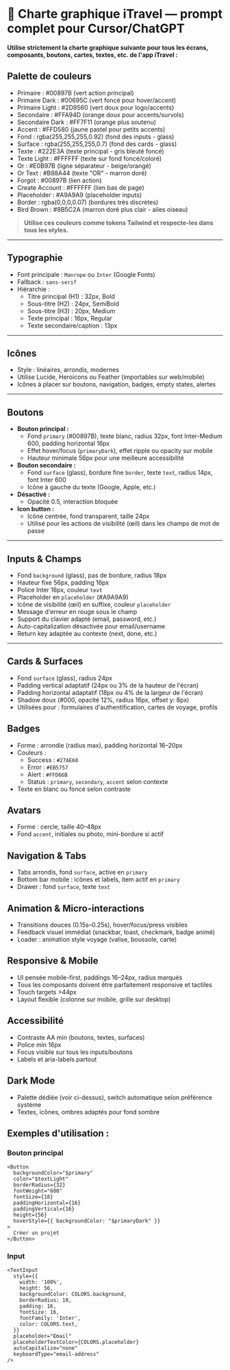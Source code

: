 # 🎨 Charte graphique iTravel — prompt complet pour Cursor/ChatGPT

**Utilise strictement la charte graphique suivante pour tous les écrans, composants, boutons, cartes, textes, etc. de l'app iTravel :**

## Palette de couleurs

- Primaire : #00897B (vert action principal)
- Primaire Dark : #00695C (vert foncé pour hover/accent)
- Primaire Light : #2D9560 (vert doux pour logo/accents)
- Secondaire : #FFA94D (orange doux pour accents/survols)
- Secondaire Dark : #FF7F11 (orange plus soutenu)
- Accent : #FFD580 (jaune pastel pour petits accents)
- Fond : rgba(255,255,255,0.92) (fond des inputs - glass)
- Surface : rgba(255,255,255,0.7) (fond des cards - glass)
- Texte : #222E3A (texte principal - gris bleuté foncé)
- Texte Light : #FFFFFF (texte sur fond foncé/coloré)
- Or : #E0B97B (ligne séparateur - beige/orangé)
- Or Text : #B88A44 (texte "OR" - marron doré)
- Forgot : #00897B (lien action)
- Create Account : #FFFFFF (lien bas de page)
- Placeholder : #A9A9A9 (placeholder inputs)
- Border : rgba(0,0,0,0.07) (bordures très discrètes)
- Bird Brown : #8B5C2A (marron doré plus clair - ailes oiseau)

> **Utilise ces couleurs comme tokens Tailwind et respecte-les dans tous les styles.**

---

## Typographie

- Font principale : `Manrope` ou `Inter` (Google Fonts)
- Fallback : `sans-serif`
- Hiérarchie :
    - Titre principal (H1) : 32px, Bold
    - Sous-titre (H2) : 24px, SemiBold
    - Sous-titre (H3) : 20px, Medium
    - Texte principal : 16px, Regular
    - Texte secondaire/caption : 13px

---

## Icônes

- Style : linéaires, arrondis, modernes
- Utilise Lucide, Heroicons ou Feather (importables sur web/mobile)
- Icônes à placer sur boutons, navigation, badges, empty states, alertes

---

## Boutons

- **Bouton principal :**
    - Fond `primary` (#00897B), texte blanc, radius 32px, font Inter-Medium 600, padding horizontal 16px
    - Effet hover/focus (`primaryDark`), effet ripple ou opacity sur mobile
    - Hauteur minimale 56px pour une meilleure accessibilité
- **Bouton secondaire :**
    - Fond `surface` (glass), bordure fine `border`, texte `text`, radius 14px, font Inter 600
    - Icône à gauche du texte (Google, Apple, etc.)
- **Désactivé :**
    - Opacité 0.5, interaction bloquée
- **Icon button :**
    - Icône centrée, fond transparent, taille 24px
    - Utilisé pour les actions de visibilité (œil) dans les champs de mot de passe

---

## Inputs & Champs

- Fond `background` (glass), pas de bordure, radius 18px
- Hauteur fixe 56px, padding 16px
- Police Inter 16px, couleur `text`
- Placeholder en `placeholder` (#A9A9A9)
- Icône de visibilité (œil) en suffixe, couleur `placeholder`
- Message d'erreur en rouge sous le champ
- Support du clavier adapté (email, password, etc.)
- Auto-capitalization désactivée pour email/username
- Return key adaptée au contexte (next, done, etc.)

---

## Cards & Surfaces

- Fond `surface` (glass), radius 24px
- Padding vertical adaptatif (24px ou 3% de la hauteur de l'écran)
- Padding horizontal adaptatif (18px ou 4% de la largeur de l'écran)
- Shadow doux (#000, opacité 12%, radius 16px, offset y: 8px)
- Utilisées pour : formulaires d'authentification, cartes de voyage, profils

## Badges

- Forme : arrondie (radius max), padding horizontal 16–20px
- Couleurs :
    - Success : `#27AE60`
    - Error : `#EB5757`
    - Alert : `#FFD66B`
    - Status : `primary`, `secondary`, `accent` selon contexte
- Texte en blanc ou foncé selon contraste

## Avatars

- Forme : cercle, taille 40–48px
- Fond `accent`, initiales ou photo, mini-bordure si actif

## Navigation & Tabs

- Tabs arrondis, fond `surface`, active en `primary`
- Bottom bar mobile : icônes et labels, item actif en `primary`
- Drawer : fond `surface`, texte `text`

## Animation & Micro-interactions

- Transitions douces (0.15s–0.25s), hover/focus/press visibles
- Feedback visuel immédiat (snackbar, toast, checkmark, badge animé)
- Loader : animation style voyage (valise, boussole, carte)

## Responsive & Mobile

- UI pensée mobile-first, paddings 16–24px, radius marqués
- Tous les composants doivent être parfaitement responsive et tactiles
- Touch targets >44px
- Layout flexible (colonne sur mobile, grille sur desktop)

## Accessibilité

- Contraste AA min (boutons, textes, surfaces)
- Police min 16px
- Focus visible sur tous les inputs/boutons
- Labels et aria-labels partout

## Dark Mode

- Palette dédiée (voir ci-dessus), switch automatique selon préférence système
- Textes, icônes, ombres adaptés pour fond sombre

## Exemples d'utilisation :

### Bouton principal

```tsx
<Button
  backgroundColor="$primary"
  color="$textLight"
  borderRadius={32}
  fontWeight="600"
  fontSize={18}
  paddingHorizontal={16}
  paddingVertical={16}
  height={56}
  hoverStyle={{ backgroundColor: "$primaryDark" }}
>
  Créer un projet
</Button>
```

### Input

```tsx
<TextInput
  style={{
    width: '100%',
    height: 56,
    backgroundColor: COLORS.background,
    borderRadius: 18,
    padding: 16,
    fontSize: 16,
    fontFamily: 'Inter',
    color: COLORS.text,
  }}
  placeholder="Email"
  placeholderTextColor={COLORS.placeholder}
  autoCapitalize="none"
  keyboardType="email-address"
/>
```
